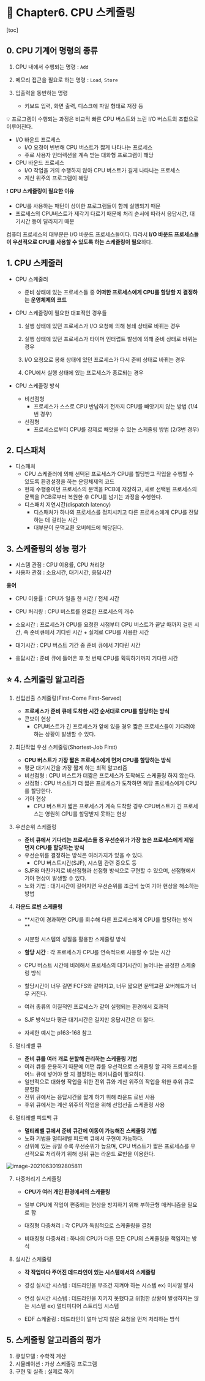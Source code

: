 # 📙 Chapter6. CPU 스케줄링

[toc]

## 0. CPU 기계어 명령의 종류

1. CPU 내에서 수행되는 명령 : `Add`

2. 메모리 접근을 필요로 하는 명령 : `Load`, `Store`

3. 입출력을 동반하는 명령

   - 키보드 입력, 화면 출력, 디스크에 파일 형태로 저장 등




:bulb: 프로그램이 수행되는 과정은 비교적 빠른 CPU 버스트와 느린 I/O 버스트의 조합으로 이루어진다.

- I/O 바운드 프로세스
  - I/O 요청이 빈번해 CPU 버스트가 짧게 나타나는 프로세스
  - 주로 사용자 인터렉션을 계속 받는 대화형 프로그램이 해당
- CPU 바운드 프로세스
  - I/O 작업을 거의 수행하지 않아 CPU 버스트가 길게 나타나는 프로세스
  - 계산 위주의 프로그램이 해당



:exclamation: **CPU 스케줄링이 필요한 이유**

- CPU를 사용하는 패턴이 상이한 프로그램들이 함께 실행되기 때문
- 프로세스의 CPU버스트가 제각기 다르기 때문에 처리 순서에 따라서 응답시간, 대기시간 등이 달라지기 때문

 컴퓨터 프로세스의 대부분은 I/O 바운드 프로세스들이다.  따라서 **I/O 바운드 프로세스들이 우선적으로 CPU를 사용할 수 있도록 하는 스케줄링이 필요**하다.



## 1. CPU 스케줄러

- CPU 스케줄러

  - 준비 상태에 있는 프로세스들 중 **어떠한 프로세스에게 CPU를 할당할 지 결정하는 운영체제의 코드**

- CPU 스케줄링이 필요한 대표적인 경우들

  1. 실행 상태에 있던 프로세스가 I/O 요청에 의해 봉쇄 상태로 바뀌는 경우

  2. 실행 상태에 있던 프로세스가 타이머 인터럽트 발생에 의해 준비 상태로 바뀌는 경우

  3. I/O 요청으로 봉쇄 상태에 있던 프로세스가 다시 준비 상태로 바뀌는 경우

  4. CPU에서 실행 상태에 있는 프로세스가 종료되는 경우

- CPU 스케줄링 방식

  - 비선점형
    - 프로세스가 스스로 CPU 반납하기 전까지 CPU를 빼앗기지 않는 방법 (1/4번 경우)
  - 선점형
    - 프로세스로부터 CPU를 강제로 빼앗을 수 있는 스케줄링 방법 (2/3번  경우)



## 2. 디스패처

- 디스패처
  - CPU 스케줄러에 의해 선택된 프로세스가 CPU를 할당받고 작업을 수행할 수 있도록 환경설정을 하는 운영체제의 코드
  - 현재 수행중이던 프로세스의 문맥을 PCB에 저장하고, 새로 선택된 프로세스의 문맥을 PCB로부터 복원한 후 CPU를 넘기는 과정을 수행한다.
  - 디스패치 지연시간(dispatch latency)
    - 디스패처가 하나의 프로세스를 정지시키고 다른 프로세스에게 CPU를 전달하는 데 걸리는 시간
    - 대부분이 문맥교환 오버헤드에 해당된다.



## 3. 스케줄링의 성능 평가

- 시스템 관점 : CPU 이용률, CPU 처리량
- 사용자 관점 : 소요시간, 대기시간, 응답시간

  

**용어**

- CPU 이용률 : CPU가 일을 한 시간 / 전체 시간

- CPU 처리량 : CPU 버스트를 완료한 프로세스의 개수
- 소요시간 : 프로세스가 CPU를 요청한 시점부터 CPU 버스트가 끝날 때까지 걸린 시간, 즉 준비큐에서 기다린 시간 + 실제로 CPU를 사용한 시간
- 대기시간 : CPU 버스트 기간 중 준비 큐에서 기다린 시간
- 응답시간 : 준비 큐에 들어온 후 첫 번째 CPU를 획득하기까지 기다린 시간



## ⭐ 4. 스케줄링 알고리즘

1. 선입선출 스케줄링(First-Come First-Served)

   - **프로세스가 준비 큐에 도착한 시간 순서대로 CPU를 할당하는 방식**
   - 콘보이 현상
     - CPU버스트가 긴 프로세스가 앞에 있을 경우 짧은 프로세스들이 기다려야하는 상황이 발생할 수 있다.

   

2. 최단작업 우선 스케줄링(Shortest-Job First)

   - **CPU 버스트가 가장 짧은 프로세스에게 먼저 CPU를 할당하는 방식**
   - 평균 대기시간을 가장 짧게 하는 최적 알고리즘
   - 비선점형 : CPU 버스트가 더짧은 프로세스가 도착해도 스케줄링 하지 않는다.
   - 선점형 : CPU 버스트가 더 짧은 프로세스가 도착하면 해당 프로세스에게 CPU를 할당한다.
   - 기아 현상
     - CPU 버스트가 짧은 프로세스가 계속 도착할 경우 CPU버스트가 긴 프로세스는 영원히 CPU를 할당받지 못하는 현상

   

3. 우선순위 스케줄링

   - **준비 큐에서 기다리는 프로세스들 중 우선순위가 가장 높은 프로세스에게 제일 먼저 CPU를 할당하는 방식**
   - 우선순위를 결정하는 방식은 여러가지가 있을 수 있다.
     - CPU 버스트시간(SJF), 시스템 관련 중요도 등
   - SJF와 마찬가지로 비선점형과 선점형 방식으로 구현할 수 있으며, 선점형에서 기아 현상이 발생할 수 있다.
   - 노화 기법 : 대기시간이 길어지면 우선순위를 조금씩 높여 기아 현상을 해소하는 방법

   

4. **라운드 로빈 스케줄링**

   - **시간이 경과하면 CPU를 회수해 다른 프로세스에게 CPU를 할당하는 방식 **

   - 시분할 시스템의 성질을 활용한 스케줄링 방식
   -  **할당 시간** : 각 프로세스가 CPU를 연속적으로 사용할 수 있는 시간
   - CPU 버스트 시간에 비례해서 프로세스의 대기시간이 늘어나는 공정한 스케줄링 방식
   - 할당시간이 너무 길면 FCFS와 같아지고, 너무 짧으면 문맥교환 오버헤드가 너무 커진다.
   - 여러 종류의 이질적인 프로세스가 같이 실행되는 환경에서 효과적
   - SJF 방식보다 평균 대기시간은 길지만 응답시간은 더 짧다.
   - 자세한 예시는 p163-168 참고



5. 멀티레벨 큐
   - **준비 큐를 여러 개로 분할해 관리하는 스케줄링 기법**
   - 여러 큐를 운용하기 때문에 어떤 큐를 우선적으로 스케줄링 할 지와 프로세스를 어느 큐에 넣어야 할 지 결정하는 메커니즘이 필요하다.
   - 일반적으로 대화형 작업을 위한 전위 큐와 계산 위주의 작업을 위한 후위 큐로 분할함
   - 전위 큐에서는 응답시간을 짧게 하기 위해 라운드 로빈 사용
   - 후위 큐에서는 계산 위주의 작업을 위해 선입선출 스케줄링 사용



6. 멀티레벨 피드백 큐
   - **멀티레벨 큐에서 준비 큐간에 이동이 가능해진 스케줄링 기법**
   - 노화 기법을 멀티레벨 피드백 큐에서 구현이 가능하다.
   - 상위에 있는 큐일 수록 우선순위가 높으며, CPU 버스트가 짧은 프로세스를 우선적으로 처리하기 위해 상위 큐는 라운드 로빈을 이용한다.

![image-20210630192805811](chapter6.assets/image-20210630192805811.png)



7. 다중처리기 스케줄링

   - **CPU가 여러 개인 환경에서의 스케줄링**
   - 일부 CPU에 작업이 편중되는 현상을 방지하기 위해 부하균형 매커니즘을 필요로 함

   - 대칭형 다중처리 : 각 CPU가 독립적으로 스케줄링을 결정
   - 비대칭형 다중처리 : 하나의 CPU가 다른 모든 CPU의 스케줄링을 책임지는 방식

   

8. 실시간 스케줄링

   - **각 작업마다 주어진 데드라인이 있는 시스템에서의 스케줄링**
   - 경성 실시간 시스템 : 데드라인을 무조건 지켜야 하는 시스템 ex) 미사일 발사
   - 연성 실시간 시스템 : 데드라인을 지키지 못했다고 위험한 상황이 발생하지는 않는 시스템 ex) 멀티미디어 스트리밍 시스템

   - EDF 스케줄링 : 데드라인이 얼마 남지 않은 요청을 먼저 처리하는 방식



## 5. 스케줄링 알고리즘의 평가

1. 큐잉모델 : 수학적 계산
2. 시뮬레이션 : 가상 스케줄링 프로그램
3. 구현 및 실측 : 실제로 하기